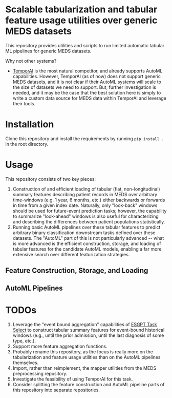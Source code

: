 # Scalable tabularization and tabular feature usage utilities over generic MEDS datasets
This repository provides utilities and scripts to run limited automatic tabular ML pipelines for generic MEDS
datasets.

Why not other systems?
  - [TemporAI](https://github.com/vanderschaarlab/temporai) is the most natural competitor, and already
    supports AutoML capabilities. However, TemporAI (as of now) does not support generic MEDS datasets, and it
    is not clear if their AutoML systems will scale to the size of datasets we need to support. But, further
    investigation is needed, and it may be the case that the best solution here is simply to write a custom
    data source for MEDS data within TemporAI and leverage their tools.

# Installation
Clone this repository and install the requirements by running `pip install .` in the root directory.

# Usage
This repository consists of two key pieces:
  1. Construction of and efficient loading of tabular (flat, non-longitudinal) summary features describing
     patient records in MEDS over arbitrary time-windows (e.g. 1 year, 6 months, etc.) either backwards or
     forwards in time from a given index date. Naturally, only "look-back" windows should be used for
     future-event prediction tasks; however, the capability to summarize "look-ahead" windows is also useful
     for characterizing and describing the differences between patient populations statistically.
  2. Running basic AutoML pipelines over these tabular features to predict arbitrary binary classification
     downstream tasks defined over these datasets. The "AutoML" part of this is not particularly advanced --
     what is more advanced is the efficient construction, storage, and loading of tabular features for the
     candidate AutoML models, enabling a far more extensive search over different featurization strategies.

## Feature Construction, Storage, and Loading

## AutoML Pipelines

# TODOs
  1. Leverage the "event bound aggregation" capabilities of [ESGPT Task
     Select](https://github.com/justin13601/ESGPTTaskQuerying/) to construct tabular summary features for
     event-bound historical windows (e.g., until the prior admission, until the last diagnosis of some type,
     etc.).
  2. Support more feature aggregation functions.
  3. Probably rename this repository, as the focus is really more on the tabularization and feature usage
     utilities than on the AutoML pipelines themselves.
  4. Import, rather than reimplement, the mapper utilities from the MEDS preprocessing repository.
  5. Investigate the feasibility of using TemporAI for this task.
  6. Consider splitting the feature construction and AutoML pipeline parts of this repository into separate
     repositories.
